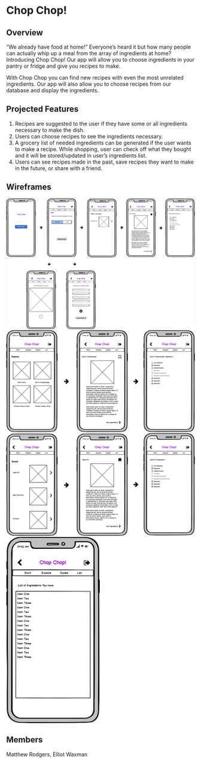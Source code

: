 # Chop Chop! 

## Overview
“We already have food at home!” Everyone’s heard it but how many people can actually whip up a meal from the array of ingredients at home? Introducing Chop Chop! Our app will allow you to choose ingredients in your pantry or fridge and give you recipes to make. 

With Chop Chop you can find new recipes with even the most unrelated ingredients. Our app will also allow you to choose recipes from our database and display the ingredients.

## Projected Features
1. Recipes are suggested to the user if they have some or all ingredients necessary to make the dish.
2. Users can choose recipes to see the ingredients necessary.
3. A grocery list of needed ingredients can be generated if the user wants to make a recipe. While shopping, user can check off what they bought and it will be stored/updated in user’s ingredients list.
4. Users can see recipes made in the past, save recipes they want to make in the future, or share with a friend.

## Wireframes
<img src="wireframes/start.png" width="750">


<img src="wireframes/explore.png" width="750">


<img src="wireframes/saved.png" width="750">


<img src="wireframes/list.png" width="250">


## Members
Matthew Rodgers, Elliot Waxman
